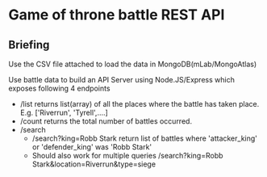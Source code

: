 # Game of throne battle REST API

## Briefing

Use the CSV file attached to load the data in MongoDB(mLab/MongoAtlas)

Use battle data to build an API Server using Node.JS/Express which exposes following 4 endpoints

- /list
    returns list(array) of all the places where the battle has taken place.
    E.g. ['Riverrun', 'Tyrell',....]
- /count
    returns the total number of battles occurred.
- /search
  - /search?king=Robb Stark
      return list of battles where 'attacker_king' or 'defender_king' was 'Robb Stark'
  - Should also work for multiple queries
      /search?king=Robb Stark&location=Riverrun&type=siege
